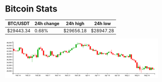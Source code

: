 # Bitcoin Stats

BTC/USDT|24h change|24h high|24h low|
|---|---|---|---|
|$29443.34|0.68%|$29656.18|$28947.28|

<img src="./chart.svg">
